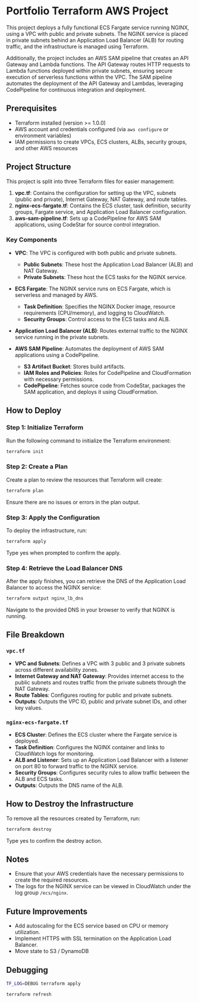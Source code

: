 # Portfolio Terraform AWS Project

This project deploys a fully functional ECS Fargate service running NGINX, using a VPC with public and private subnets. The NGINX service is placed in private subnets behind an Application Load Balancer (ALB) for routing traffic, and the infrastructure is managed using Terraform.

Additionally, the project includes an AWS SAM pipeline that creates an API Gateway and Lambda functions. The API Gateway routes HTTP requests to Lambda functions deployed within private subnets, ensuring secure execution of serverless functions within the VPC. The SAM pipeline automates the deployment of the API Gateway and Lambdas, leveraging CodePipeline for continuous integration and deployment.

## Prerequisites

- Terraform installed (version >= 1.0.0)
- AWS account and credentials configured (via `aws configure` or environment variables)
- IAM permissions to create VPCs, ECS clusters, ALBs, security groups, and other AWS resources

## Project Structure

This project is split into three Terraform files for easier management:

1. **vpc.tf**: Contains the configuration for setting up the VPC, subnets (public and private), Internet Gateway, NAT Gateway, and route tables.
2. **nginx-ecs-fargate.tf**: Contains the ECS cluster, task definition, security groups, Fargate service, and Application Load Balancer configuration.
3. **aws-sam-pipeline.tf**: Sets up a CodePipeline for AWS SAM applications, using CodeStar for source control integration.

### Key Components

- **VPC**: The VPC is configured with both public and private subnets.
  - **Public Subnets**: These host the Application Load Balancer (ALB) and NAT Gateway.
  - **Private Subnets**: These host the ECS tasks for the NGINX service.
  
- **ECS Fargate**: The NGINX service runs on ECS Fargate, which is serverless and managed by AWS.
  - **Task Definition**: Specifies the NGINX Docker image, resource requirements (CPU/memory), and logging to CloudWatch.
  - **Security Groups**: Control access to the ECS tasks and ALB.
  
- **Application Load Balancer (ALB)**: Routes external traffic to the NGINX service running in the private subnets.

- **AWS SAM Pipeline**: Automates the deployment of AWS SAM applications using a CodePipeline.
  - **S3 Artifact Bucket**: Stores build artifacts.
  - **IAM Roles and Policies**: Roles for CodePipeline and CloudFormation with necessary permissions.
  - **CodePipeline**: Fetches source code from CodeStar, packages the SAM application, and deploys it using CloudFormation.

## How to Deploy

### Step 1: Initialize Terraform

Run the following command to initialize the Terraform environment:

```bash
terraform init
```

### Step 2: Create a Plan
Create a plan to review the resources that Terraform will create:
```bash
terraform plan
```
Ensure there are no issues or errors in the plan output.

### Step 3: Apply the Configuration
To deploy the infrastructure, run:
```bash
terraform apply
```
Type yes when prompted to confirm the apply.

### Step 4: Retrieve the Load Balancer DNS
After the apply finishes, you can retrieve the DNS of the Application Load Balancer to access the NGINX service:
```bash
terraform output nginx_lb_dns
```
Navigate to the provided DNS in your browser to verify that NGINX is running.

## File Breakdown

### `vpc.tf`

- **VPC and Subnets**: Defines a VPC with 3 public and 3 private subnets across different availability zones.
- **Internet Gateway and NAT Gateway**: Provides internet access to the public subnets and routes traffic from the private subnets through the NAT Gateway.
- **Route Tables**: Configures routing for public and private subnets.
- **Outputs**: Outputs the VPC ID, public and private subnet IDs, and other key values.

### `nginx-ecs-fargate.tf`

- **ECS Cluster**: Defines the ECS cluster where the Fargate service is deployed.
- **Task Definition**: Configures the NGINX container and links to CloudWatch logs for monitoring.
- **ALB and Listener**: Sets up an Application Load Balancer with a listener on port 80 to forward traffic to the NGINX service.
- **Security Groups**: Configures security rules to allow traffic between the ALB and ECS tasks.
- **Outputs**: Outputs the DNS name of the ALB.

## How to Destroy the Infrastructure

To remove all the resources created by Terraform, run:

```bash
terraform destroy
```
Type yes to confirm the destroy action.

## Notes

- Ensure that your AWS credentials have the necessary permissions to create the required resources.
- The logs for the NGINX service can be viewed in CloudWatch under the log group `/ecs/nginx`.

## Future Improvements

- Add autoscaling for the ECS service based on CPU or memory utilization.
- Implement HTTPS with SSL termination on the Application Load Balancer.
- Move state to S3 / DynamoDB

## Debugging
```bash
TF_LOG=DEBUG terraform apply
```
```bash
terraform refresh
```